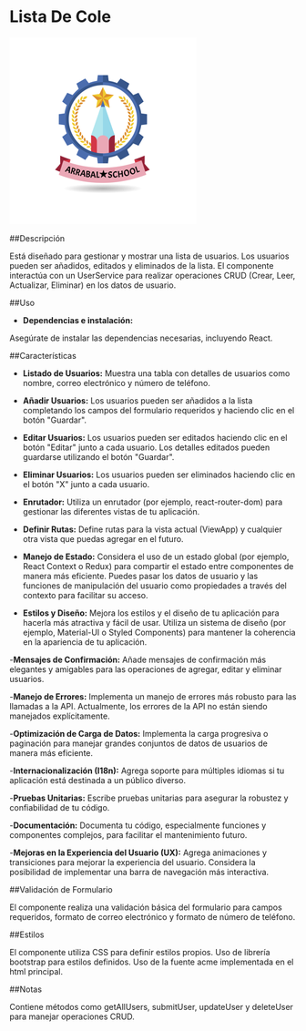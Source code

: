 # Lista De Cole


![Lista de cole](src/assets/img/logo.png)


##Descripción

Está diseñado para gestionar y mostrar una lista de usuarios. Los usuarios pueden ser añadidos, editados y eliminados de la lista. El componente interactúa con un UserService para realizar operaciones CRUD (Crear, Leer, Actualizar, Eliminar) en los datos de usuario.

##Uso

- **Dependencias e instalación:**

Asegúrate de instalar las dependencias necesarias, incluyendo React.

##Características

- **Listado de Usuarios:**
Muestra una tabla con detalles de usuarios como nombre, correo electrónico y número de teléfono.

- **Añadir Usuarios:** 
Los usuarios pueden ser añadidos a la lista completando los campos del formulario requeridos y haciendo clic en el botón "Guardar".

- **Editar Usuarios:**
Los usuarios pueden ser editados haciendo clic en el botón "Editar" junto a cada usuario. Los detalles editados pueden guardarse utilizando el botón "Guardar".

- **Eliminar Usuarios:**
Los usuarios pueden ser eliminados haciendo clic en el botón "X" junto a cada usuario.

- **Enrutador:**
Utiliza un enrutador (por ejemplo, react-router-dom) para gestionar las diferentes vistas de tu aplicación.

- **Definir Rutas:**
Define rutas para la vista actual (ViewApp) y cualquier otra vista que puedas agregar en el futuro.

- **Manejo de Estado:**
Considera el uso de un estado global (por ejemplo, React Context o Redux) para compartir el estado entre componentes de manera más eficiente.
Puedes pasar los datos de usuario y las funciones de manipulación del usuario como propiedades a través del contexto para facilitar su acceso.

- **Estilos y Diseño:**
Mejora los estilos y el diseño de tu aplicación para hacerla más atractiva y fácil de usar.
Utiliza un sistema de diseño (por ejemplo, Material-UI o Styled Components) para mantener la coherencia en la apariencia de tu aplicación.

-**Mensajes de Confirmación:**
Añade mensajes de confirmación más elegantes y amigables para las operaciones de agregar, editar y eliminar usuarios.

-**Manejo de Errores:**
Implementa un manejo de errores más robusto para las llamadas a la API. Actualmente, los errores de la API no están siendo manejados explícitamente.

-**Optimización de Carga de Datos:**
Implementa la carga progresiva o paginación para manejar grandes conjuntos de datos de usuarios de manera más eficiente.

-**Internacionalización (I18n):**
Agrega soporte para múltiples idiomas si tu aplicación está destinada a un público diverso.

-**Pruebas Unitarias:**
Escribe pruebas unitarias para asegurar la robustez y confiabilidad de tu código.

-**Documentación:**
Documenta tu código, especialmente funciones y componentes complejos, para facilitar el mantenimiento futuro.

-**Mejoras en la Experiencia del Usuario (UX):**
Agrega animaciones y transiciones para mejorar la experiencia del usuario.
Considera la posibilidad de implementar una barra de navegación más interactiva.

##Validación de Formulario

El componente realiza una validación básica del formulario para campos requeridos, formato de correo electrónico y formato de número de teléfono.

##Estilos

El componente utiliza CSS para definir estilos propios. 
Uso de librería bootstrap para estilos definidos.
Uso de la fuente acme implementada en el html principal.

##Notas

Contiene métodos como getAllUsers, submitUser, updateUser y deleteUser para manejar operaciones CRUD.

